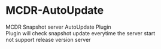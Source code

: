 # MCDR-AutoUpdate
MCDR Snapshot server AutoUpdate Plugin\
Plugin will check snapshot update everytime the server start\
not support release version server
